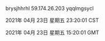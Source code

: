 brysjhhrhl 59.174.26.203 yqqlmgsycl

2021年 04月 23日 星期五 23:20:01 CST

2021年 04月 23日 星期五 15:20:01 GMT
